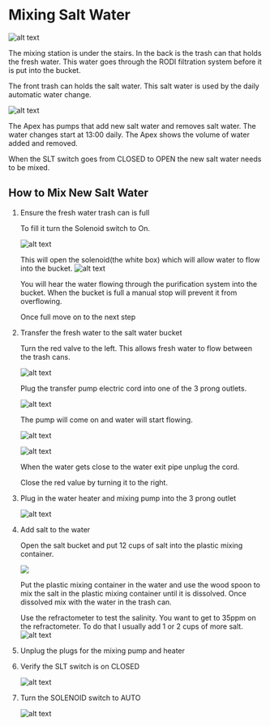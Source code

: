 # Mixing Salt Water

![alt text](image-9.png)

The mixing station is under the stairs. In the back is the trash can that holds the fresh water. This water goes through the RODI filtration system before it is put into the bucket.

The front trash can holds the salt water.  This salt water is used by the daily automatic water change.

![alt text](image-7.png)

The Apex has pumps that add new salt water and removes salt water.  The water changes start at 13:00 daily. The Apex shows the volume of water added and removed. 


When the SLT switch goes from CLOSED to OPEN the new salt water needs to be mixed. 

## How to Mix New Salt Water

1. Ensure the fresh water trash can is full

    To fill it turn the Solenoid switch to On. 

    ![alt text](image-7.png)

    This will open the solenoid(the white box) which will allow water to flow into the bucket. 
    ![alt text](image-10.png)

    You will hear the water flowing through the purification system into the bucket. When the bucket is full a manual stop will prevent it from overflowing.  



    Once full move on to the next step

2. Transfer the fresh water to the salt water bucket

    Turn the red valve to the left.  This allows fresh water to flow between the trash cans. 

    ![alt text](image-11.png)

    Plug the transfer pump electric cord into one of the 3 prong outlets.

    ![alt text](image-12.png)

    The pump will come on and water will start flowing.

    ![alt text](image-13.png)

    ![alt text](image-14.png)

    When the water gets close to the water exit pipe unplug the cord.

    Close the red value by turning it to the right.

3. Plug in the water heater and mixing pump into the 3 prong outlet   

    ![alt text](image-15.png)

4. Add salt to the water

   Open the salt bucket and put 12 cups of salt into the plastic mixing container. 

   ![](image-16.png)
   
   Put the plastic mixing container in the water and use the wood spoon to mix the salt in the plastic mixing container until it is dissolved.  Once dissolved mix with the water in the trash can.
   
   Use the refractometer to test the salinity. You want to get to 35ppm on the refractometer. To do that I usually add 1 or 2 cups of more salt.
   ![alt text](image-17.png)
 
   
5. Unplug the plugs for the mixing pump and heater 

6. Verify the SLT switch is on CLOSED 

    ![alt text](image-18.png)

7.  Turn the SOLENOID switch to AUTO   

    ![alt text](image-7.png)

   